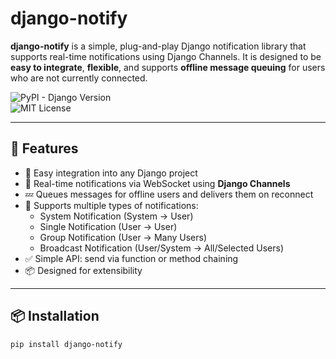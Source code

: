 # django-notify

**django-notify** is a simple, plug-and-play Django notification library that supports real-time notifications using Django Channels. It is designed to be **easy to integrate**, **flexible**, and supports **offline message queuing** for users who are not currently connected.

![PyPI - Django Version](https://img.shields.io/badge/Django-3.2%2B-blue)  
![MIT License](https://img.shields.io/badge/license-MIT-green)

---

## 🚀 Features

- 🔌 Easy integration into any Django project
- 📡 Real-time notifications via WebSocket using **Django Channels**
- 💤 Queues messages for offline users and delivers them on reconnect
- 🧠 Supports multiple types of notifications:
  - System Notification (System → User)
  - Single Notification (User → User)
  - Group Notification (User → Many Users)
  - Broadcast Notification (User/System → All/Selected Users)
- ✅ Simple API: send via function or method chaining
- 📦 Designed for extensibility

---

## 📦 Installation

```bash
pip install django-notify

